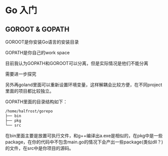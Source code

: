 # Go 入门

## GOROOT & GOPATH

GOROOT是你安装Go语言的安装目录

GOPATH是你自己的work space

目前我认为GOPATH和GOROOT可以分离，但是实际情况是他们不能分离

需要进一步探究

另外再goland里面可以重新设置环境变量，这样解耦会比较方便，在不同project里面的项目都比较独立。

GOPATH里面的目录结构如下：

```bash
/home/halfrost/gorepo
├── bin
├── pkg
└── src
```

在bin里面主要是放置可执行文件，和g++编译出a.exe是相似的，在pkg中是一些package，在你的代码中不包含main.go的情况下会产出一些package(类似dll？)的文件，在src中是你项目的源码。